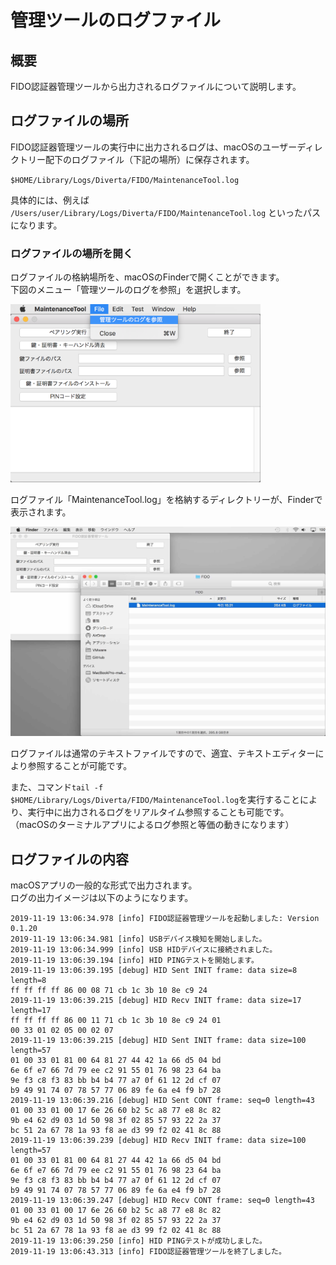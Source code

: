 # 管理ツールのログファイル

## 概要
FIDO認証器管理ツールから出力されるログファイルについて説明します。

## ログファイルの場所

FIDO認証器管理ツールの実行中に出力されるログは、macOSのユーザーディレクトリー配下のログファイル（下記の場所）に保存されます。

`$HOME/Library/Logs/Diverta/FIDO/MaintenanceTool.log`

具体的には、例えば `/Users/user/Library/Logs/Diverta/FIDO/MaintenanceTool.log` といったパスになります。

### ログファイルの場所を開く

ログファイルの格納場所を、macOSのFinderで開くことができます。<br>
下図のメニュー「管理ツールのログを参照」を選択します。

<img src="assets02/0002.png" width="400">

ログファイル「MaintenanceTool.log」を格納するディレクトリーが、Finderで表示されます。

<img src="assets02/0003.jpg" width="600">

ログファイルは通常のテキストファイルですので、適宜、テキストエディターにより参照することが可能です。

また、コマンド`tail -f $HOME/Library/Logs/Diverta/FIDO/MaintenanceTool.log`を実行することにより、実行中に出力されるログをリアルタイム参照することも可能です。<br>
（macOSのターミナルアプリによるログ参照と等価の動きになります）

## ログファイルの内容

macOSアプリの一般的な形式で出力されます。<br>
ログの出力イメージは以下のようになります。
```
2019-11-19 13:06:34.978 [info] FIDO認証器管理ツールを起動しました: Version 0.1.20
2019-11-19 13:06:34.981 [info] USBデバイス検知を開始しました。
2019-11-19 13:06:34.999 [info] USB HIDデバイスに接続されました。
2019-11-19 13:06:39.194 [info] HID PINGテストを開始します。
2019-11-19 13:06:39.195 [debug] HID Sent INIT frame: data size=8 length=8
ff ff ff ff 86 00 08 71 cb 1c 3b 10 8e c9 24
2019-11-19 13:06:39.215 [debug] HID Recv INIT frame: data size=17 length=17
ff ff ff ff 86 00 11 71 cb 1c 3b 10 8e c9 24 01
00 33 01 02 05 00 02 07
2019-11-19 13:06:39.215 [debug] HID Sent INIT frame: data size=100 length=57
01 00 33 01 81 00 64 81 27 44 42 1a 66 d5 04 bd
6e 6f e7 66 7d 79 ee c2 91 55 01 76 98 23 64 ba
9e f3 c8 f3 83 bb b4 b4 77 a7 0f 61 12 2d cf 07
b9 49 91 74 07 78 57 77 06 89 fe 6a e4 f9 b7 28
2019-11-19 13:06:39.216 [debug] HID Sent CONT frame: seq=0 length=43
01 00 33 01 00 17 6e 26 60 b2 5c a8 77 e8 8c 82
9b e4 62 d9 03 1d 50 98 3f 02 85 57 93 22 2a 37
bc 51 2a 67 78 1a 93 f8 ae d3 99 f2 02 41 8c 88
2019-11-19 13:06:39.239 [debug] HID Recv INIT frame: data size=100 length=57
01 00 33 01 81 00 64 81 27 44 42 1a 66 d5 04 bd
6e 6f e7 66 7d 79 ee c2 91 55 01 76 98 23 64 ba
9e f3 c8 f3 83 bb b4 b4 77 a7 0f 61 12 2d cf 07
b9 49 91 74 07 78 57 77 06 89 fe 6a e4 f9 b7 28
2019-11-19 13:06:39.247 [debug] HID Recv CONT frame: seq=0 length=43
01 00 33 01 00 17 6e 26 60 b2 5c a8 77 e8 8c 82
9b e4 62 d9 03 1d 50 98 3f 02 85 57 93 22 2a 37
bc 51 2a 67 78 1a 93 f8 ae d3 99 f2 02 41 8c 88
2019-11-19 13:06:39.250 [info] HID PINGテストが成功しました。
2019-11-19 13:06:43.313 [info] FIDO認証器管理ツールを終了しました。
```
